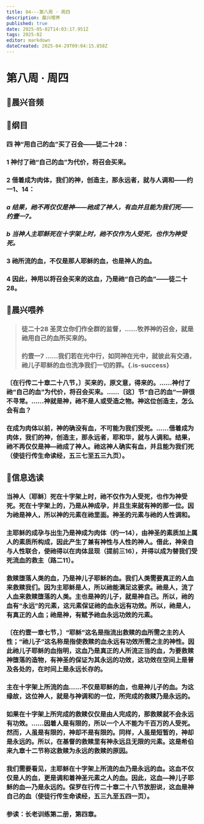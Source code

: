```yaml
---
title: 04---第八周 · 周四
description: 晨兴喂养
published: true
date: 2025-05-02T14:03:17.951Z
tags: 2025-02
editor: markdown
dateCreated: 2025-04-29T09:04:15.858Z
---
```


# 第八周 · 周四
## 🎵晨兴音频

## 📖纲目

### 四   神“用自己的血”买了召会——徒二十28：

### 1   神付了祂“自己的血”为代价，将召会买来。

### 2   借着成为肉体，我们的神，创造主，那永远者，就与人调和——约一1、14：

### *a   结果，祂不再仅仅是神——祂成了神人，有血并且能为我们死——约壹一7。*

### *b   当神人主耶稣死在十字架上时，祂不仅作为人受死，也作为神受死。*

### 3   祂所流的血，不仅是那人耶稣的血，也是神人的血。

### 4   因此，神用以将召会买来的这血，乃是祂“自己的血”——徒二十28。

## 📖晨兴喂养

>### 徒二十28    圣灵立你们作全群的监督，……牧养神的召会，就是祂用自己的血所买来的。
>
>### 约壹一7     ……我们若在光中行，如同神在光中，就彼此有交通，祂儿子耶稣的血也洗净我们一切的罪。{.is-success}

### 〔在行传二十章二十八节，〕买来的，原文意，得来的。……神付了祂“自己的血”为代价，将召会买来。……〔这〕节“自己的血”一辞很不寻常。……神就是神，祂不是人或受造之物。神这位创造主，怎么会有血？

### 在成为肉体以前，神的确没有血，不可能为我们受死。……借着成为肉体，我们的神，创造主，那永远者，耶和华，就与人调和。结果，祂不再仅仅是神—祂成了神人。祂这神人确实有血，并且能为我们死（使徒行传生命读经，五三七至五三九页）。

## 📖信息选读

### 当神人〔耶稣〕死在十字架上时，祂不仅作为人受死，也作为神受死。死在十字架上的，乃是从神成孕，并且生来就有神的那一位。因为祂是神人，所以神的元素在祂里面。神圣的元素与祂的人性调和。

### 主耶稣的成孕与出生乃是神成为肉体（约一14），由神圣的素质加上属人的素质所构成，因此产生了兼有神性与人性的神人。借此，神亲自与人性联合，使祂得以在肉体显现（提前三16），并得以成为替我们受死流血的救主（路二11）。

### 救赎堕落人类的血，乃是神儿子耶稣的血。我们人类需要真正的人血来救赎我们。因为主耶稣是人，所以祂能满足这要求。祂是人，流了人血来救赎堕落的人类。主也是神的儿子，就是神自己。所以，祂的血有“永远”的元素，这元素保证祂的血永远有功效。所以，祂是人，有真正的人血；祂是神，有赋予祂血永远功效的元素。

### 〔在约壹一章七节，〕“耶稣”这名是指流出救赎的血所需之主的人性；“祂儿子”这名称是指使救赎的血永远有功效所需之主的神性。因此祂儿子耶稣的血指明，这血乃是真正的人所流正当的血，为要救赎神堕落的造物，有神圣的保证为其永远的功效，这功效在空间上是普及各处的，在时间上是永远长存的。

### 主在十字架上所流的血……不仅是耶稣的血，也是神儿子的血。为这缘故，这位神人，就是与神调和的一位，所完成的救赎乃是永远的。

### 如果在十字架上所完成的救赎仅仅是由人完成的，那救赎就不会永远有功效。……因着人是有限的，所以一个人不能为千百万的人受死。然而，人虽是有限的，神却不是有限的。同样，人虽是短暂的，神却是永远的。所以，在基督的救赎里有神永远且无限的元素。这是希伯来九章十二节称这救赎为永远的救赎的原因。

### 我们需要看见，主耶稣在十字架上所流的血乃是永远的血。这血不仅仅是人的血，更是调和着神圣元素之人的血。因此，这血—神儿子耶稣的血—乃是永远的。保罗在行传二十章二十八节放胆说，这血是神自己的血（使徒行传生命读经，五三九至五四一页）。

### 参读：长老训练第二册，第四章。
<!-- Google tag (gtag.js) -->
<script async src="https://www.googletagmanager.com/gtag/js?id=G-1P8709Z16T"></script>
<script>
  window.dataLayer = window.dataLayer || [];
  function gtag(){dataLayer.push(arguments);}
  gtag('js', new Date());

  gtag('config', 'G-1P8709Z16T');
</script>